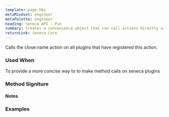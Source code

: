 ```yaml
---
template: page.hbs
metaMindset: engineer
metaPalette: engineer
heading: Seneca API - Pin
summary: Creates a convenience object that can call actions directly using method calls.
returnLink: Seneca Core
---
```


Calls the close:name action on all plugins that have registered this action.

### Used When

To provide a more concise way to to make method calls on seneca plugins



### Method Signiture

#### Notes


### Examples
